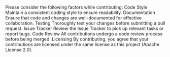 Please consider the following factors while contributing:
Code Style
Maintain a consistent coding style to ensure readability.
Documentation
Ensure that code and changes are well-documented for effective collaboration.
Testing
Thoroughly test your changes before submitting a pull request.
Issue Tracker
Review the Issue Tracker to pick up relevant tasks or report bugs.
Code Review
All contributions undergo a code review process before being merged.
Licensing
By contributing, you agree that your contributions are licensed under the same license as this project (Apache License 2.0).
